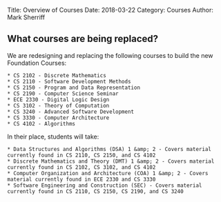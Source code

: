 Title: Overview of Courses
Date: 2018-03-22
Category: Courses
Author: Mark Sherriff

## What courses are being replaced?

We are redesigning and replacing the following courses to build the new Foundation Courses:

    * CS 2102 - Discrete Mathematics
    * CS 2110 - Software Development Methods
    * CS 2150 - Program and Data Representation
    * CS 2190 - Computer Science Seminar
    * ECE 2330 - Digital Logic Design
    * CS 3102 - Theory of Computation
    * CS 3240 - Advanced Software Development
    * CS 3330 - Computer Architecture
    * CS 4102 - Algorithms

In their place, students will take:

    * Data Structures and Algorithms (DSA) 1 &amp; 2 - Covers material currently found in CS 2110, CS 2150, and CS 4102
    * Discrete Mathematics and Theory (DMT) 1 &amp; 2 - Covers material currently found in CS 2102, CS 3102, and CS 4102
    * Computer Organization and Architecture (COA) 1 &amp; 2 - Covers material currently found in ECE 2330 and CS 3330
    * Software Engineering and Construction (SEC) - Covers material currently found in CS 2110, CS 2150, CS 2190, and CS 3240

